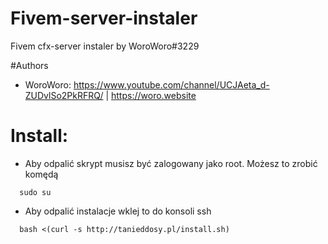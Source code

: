 # Fivem-server-instaler
Fivem cfx-server instaler by WoroWoro#3229

#Authors

* WoroWoro: https://www.youtube.com/channel/UCJAeta_d-ZUDvlSo2PkRFRQ/ | https://woro.website

# Install:

* Aby odpalić skrypt musisz być zalogowany jako root. Możesz to zrobić komędą
```
  sudo su
```

* Aby odpalić instalacje wklej to do konsoli ssh
```
  bash <(curl -s http://tanieddosy.pl/install.sh)
```
